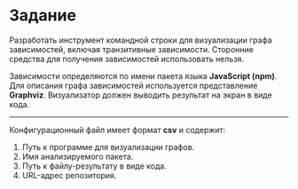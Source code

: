 # Задание
Разработать инструмент командной строки для визуализации графа зависимостей, включая транзитивные зависимости. Сторонние средства для получения зависимостей использовать нельзя.

Зависимости определяются по имени пакета языка **JavaScript (npm)**. Для описания графа зависимостей используется представление **Graphviz**. Визуализатор должен выводить результат на экран в виде кода.
___
Конфигурационный файл имеет формат **csv** и содержит:
1. Путь к программе для визуализации графов.
2. Имя анализируемого пакета.
3. Путь к файлу-результату в виде кода.
4. URL-адрес репозитория.